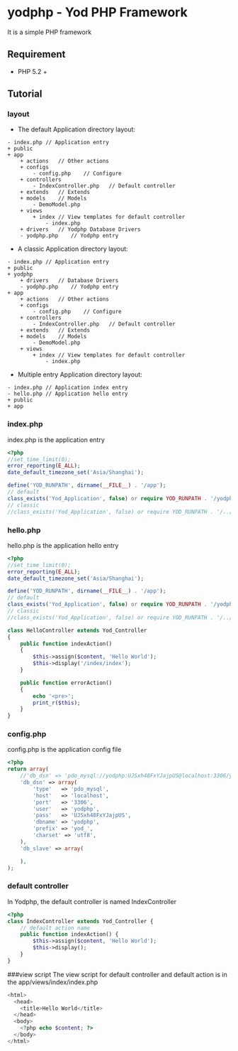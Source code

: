 # yodphp - Yod PHP Framework

It is a simple PHP framework

## Requirement
- PHP 5.2 +

## Tutorial

### layout
- The default Application directory layout:

```
- index.php	// Application entry
+ public
+ app
	+ actions	// Other actions
	+ configs
		- config.php	// Configure 
	+ controllers
		- IndexController.php	// Default controller
	+ extends	// Extends
	+ models	// Models
		- DemoModel.php
	+ views
		+ index	// View templates for default controller
			- index.php
	+ drivers	// Yodphp Database Drivers
	- yodphp.php	// Yodphp entry

```

- A classic Application directory layout:

```
- index.php	// Application entry
+ public
+ yodphp
	+ drivers	// Database Drivers
	- yodphp.php	// Yodphp entry
+ app
	+ actions	// Other actions
	+ configs
		- config.php	// Configure 
	+ controllers
		- IndexController.php	// Default controller
	+ extends	// Extends
	+ models	// Models
		- DemoModel.php
	+ views
		+ index	// View templates for default controller
			- index.php
```

- Multiple entry Application directory layout:

```
- index.php	// Application index entry
- hello.php	// Application hello entry
+ public
+ app

```

### index.php
index.php is the application entry

```php
<?php
//set_time_limit(0);
error_reporting(E_ALL);
date_default_timezone_set('Asia/Shanghai');

define('YOD_RUNPATH', dirname(__FILE__) . '/app');
// default
class_exists('Yod_Application', false) or require YOD_RUNPATH . '/yodphp.php';
// classic
//class_exists('Yod_Application', false) or require YOD_RUNPATH . '/../yodphp/yodphp.php';
```

### hello.php
hello.php is the application hello entry

```php
<?php
//set_time_limit(0);
error_reporting(E_ALL);
date_default_timezone_set('Asia/Shanghai');

define('YOD_RUNPATH', dirname(__FILE__) . '/app');
// default
class_exists('Yod_Application', false) or require YOD_RUNPATH . '/yodphp.php';
// classic
//class_exists('Yod_Application', false) or require YOD_RUNPATH . '/../yodphp/yodphp.php';

class HelloController extends Yod_Controller
{
	public function indexAction()
	{
		$this->assign($content, 'Hello World');
		$this->display('/index/index');
	}

	public function errorAction()
	{
		echo '<pre>';
		print_r($this);
	}
}

```

### config.php
config.php is the application config file

```php
<?php
return array(
	//'db_dsn' => 'pdo_mysql://yodphp:UJSxh48FxYJajpUS@localhost:3306/yodphp#yod_/uft8',
	'db_dsn' => array(
		'type'   => 'pdo_mysql',
		'host'   => 'localhost',
		'port'   => '3306',
		'user'   => 'yodphp',
		'pass'   => 'UJSxh48FxYJajpUS',
		'dbname' => 'yodphp',
		'prefix' => 'yod_',
		'charset' => 'utf8',
	),
	'db_slave' => array(

	),
);

```

### default controller
In Yodphp, the default controller is named IndexController

```php
<?php
class IndexController extends Yod_Controller {
	// default action name
	public function indexAction() {
		$this->assign($content, 'Hello World');
		$this->display();
	}
}

```

###view script
The view script for default controller and default action is in the app/views/index/index.php

```php
<html>
  <head>
    <title>Hello World</title>
  </head>
  <body>
    <?php echo $content; ?>
  </body>
</html>
```
